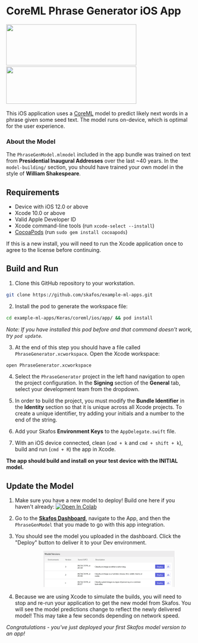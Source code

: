 # CoreML Phrase Generator iOS App
<img src="https://s3.amazonaws.com/keras.io/img/keras-logo-2018-large-1200.png" width="350" height="110"> <img src="https://skafos.ai/wp-content/uploads/2019/05/skafos_horizontal_on_white_beta@1x.svg" width="350" height="100">

This iOS application uses a [CoreML](https://developer.apple.com/documentation/coreml) model to predict likely next words in a phrase given some seed text. The model runs on-device, which is optimal for the user experience.

### About the Model
The `PhraseGenModel.mlmodel` included in the app bundle was trained on text
from **Presidential Inaugural Addresses** over the last ~40 years. In the `model-building/` section, you should have trained your own model in the style of **William Shakespeare**.

## Requirements

*   Device with iOS 12.0 or above
*   Xcode 10.0 or above
*   Valid Apple Developer ID
*   Xcode command-line tools (run `xcode-select --install`)
*   [CocoaPods](https://cocoapods.org/) (run `sudo gem install cocoapods`)

If this is a new install, you will need to run the Xcode application once to
agree to the license before continuing.

## Build and Run

1.  Clone this GitHub repository to your workstation.
```bash
git clone https://github.com/skafos/example-ml-apps.git
```

2.  Install the pod to generate the workspace file:
```bash
cd example-ml-apps/Keras/coreml/ios/app/ && pod install
```

_Note: If you have installed this pod before and that command doesn't work, try
`pod update`._

3. At the end of this step you should have a file called
`PhraseGenerator.xcworkspace`. Open the Xcode workspace:
```bash
open PhraseGenerator.xcworkspace
```

4.  Select the `PhraseGenerator` project in the left hand navigation to open
    the project configuration. In the **Signing** section of the **General**
    tab, select your development team from the dropdown.

5.  In order to build the project, you must modify the **Bundle Identifier** in
    the **Identity** section so that it is unique across all Xcode projects. To
    create a unique identifier, try adding your initials and a number to the end
    of the string.

6. Add your Skafos **Environment Keys** to the `AppDelegate.swift` file.

7. With an iOS device connected, clean (`cmd + k` and `cmd + shift + k`),
build and run (`cmd + R`) the app in Xcode.

**The app should build and install on your test device with the INITIAL model.**

## Update the Model
1. Make sure you have a new model to deploy! Build one here if you haven't already: [![Open In Colab](https://colab.research.google.com/assets/colab-badge.svg)](https://colab.research.google.com/github/skafos/example-ml-apps/blob/master/Keras/coreml/ios/model-building/phrase_generator_model.ipynb)

2. Go to the <a href="https://dashboard.skafos.ai" target="_blank">**Skafos Dashboard**</a>, navigate to the App, and then the `PhraseGenModel` that you made to go with this app integration.

3. You should see the model you uploaded in the dashboard. Click the "Deploy" button to deliver it to your Dev environment.

<img src="../../../../assets/model_versions.png" width="70%"
     style="left: left; margin-left: 100px;" />

4. Because we are using Xcode to simulate the builds, you will need to stop and re-run your application to get the new model from Skafos. You will see the model predictions change to reflect the newly delivered model! This may take a few seconds depending on network speed.

*Congratulations - you've just deployed your first Skafos model version to an app!*
